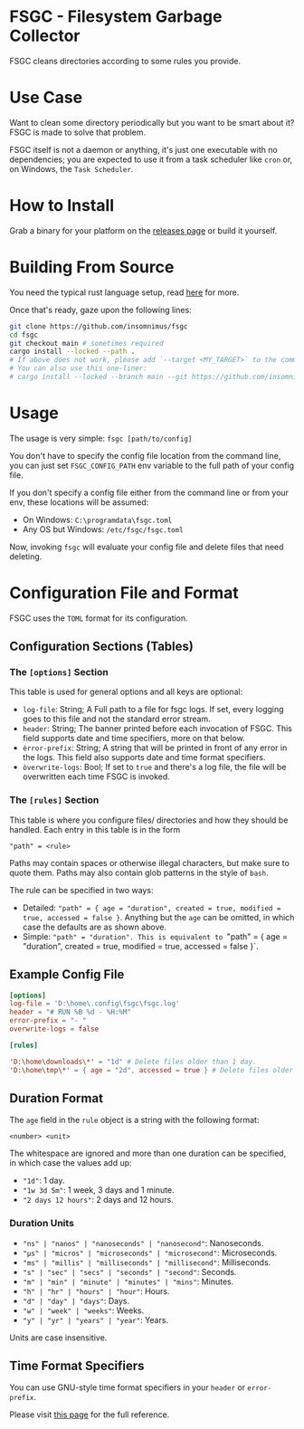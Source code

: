 # FSGC - Filesystem Garbage Collector
FSGC cleans directories according to some rules you provide.

# Use Case
Want to clean some directory periodically but you want to be smart about it?
FSGC is made to solve that problem.

FSGC itself is not a daemon or anything, it's just one executable with no dependencies; you
are expected to use it from a task scheduler like `cron` or, on Windows, the `Task Scheduler`.

# How to Install
Grab a binary for your platform on the [releases page](https://github.com/insomnimus/fsgc/releases)
or build it yourself.

# Building From Source
You need the typical rust language setup, read [here](https://www.rust-lang.org/tools/install) for more.

Once that's ready, gaze upon the following lines:

```sh
git clone https://github.com/insomnimus/fsgc
cd fsgc
git checkout main # sometimes required
cargo install --locked --path .
# If above does not work, please add `--target <MY_TARGET>` to the command
# You can also use this one-liner:
# cargo install --locked --branch main --git https://github.com/insomnimus/fsgc
```

# Usage
The usage is very simple:
`fsgc [path/to/config]`

You don't have to specify the config file location from the command line, you can just set `FSGC_CONFIG_PATH`
env variable to the full path of your config file.


If you don't specify a config file either from the command line or from your env, these locations will be assumed:

-	On Windows: `C:\programdata\fsgc.toml`
-	Any OS but Windows: `/etc/fsgc/fsgc.toml`

Now, invoking `fsgc` will evaluate your config file and delete files that need deleting.

# Configuration File and Format
FSGC uses the `TOML` format for its configuration.

## Configuration Sections (Tables)

### The `[options]` Section
This table is used for general options and all keys are optional:

-	`log-file`: String; A Full path to a file for fsgc logs.
If set, every logging goes to this file and not the standard error stream.
-	`header`: String; The banner printed before each invocation of FSGC.
This field supports date and time specifiers, more on that below.
-	`èrror-prefix`: String; A string that will be printed in front of any error in the logs.
This field also supports date and time format specifiers.
-	`òverwrite-logs`: Bool; If set to `true` and there's a log file, the file will be overwritten each time FSGC is invoked.

### The `[rules]` Section
This table is where you configure files/ directories and how they should be handled.
Each entry in this table is in the form

`"path" = <rule>`

Paths may contain spaces or otherwise illegal characters, but make sure to quote them.
Paths may also contain glob patterns in the style of `bash`.

The rule can be specified in two ways:

-	Detailed: `"path" = { age = "duration", created = true, modified = true, accessed = false }`.
  Anything but the `age` can be omitted, in which case the defaults are as shown above.
-	Simple: `"path" = "duration".
  This is equivalent to `"path" = { age = "duration", created = true, modified = true, accessed = false }`.

## Example Config File

```toml
[options]
log-file = 'D:\home\.config\fsgc\fsgc.log'
header = "# RUN %B %d - %H:%M"
error-prefix = "- "
overwrite-logs = false

[rules]

'D:\home\downloads\*' = "1d" # Delete files older than 1 day.
'D:\home\tmp\*' = { age = "2d", accessed = true } # Delete files older than 2 days but also consider access times to refresh the age.
```

## Duration Format
The `age` field in the `rule` object is a string with the following format:

`<number> <unit>`

The whitespace are ignored and more than one duration can be specified, in which case the values add up:

-	`"1d"`: 1 day.
-	`"1w 3d 5m"`: 1 week, 3 days and 1 minute.
-	`"2 days 12 hours"`: 2 days and 12 hours.

### Duration Units

-	`"ns" | "nanos" | "nanoseconds" | "nanosecond"`: Nanoseconds.
-	`"µs" | "micros" | "microseconds" | "microsecond"`: Microseconds.
-	`"ms" | "millis" | "milliseconds" | "millisecond"`: Milliseconds.
-	`"s" | "sec" | "secs" | "seconds" | "second"`: Seconds.
-	`"m" | "min" | "minute" | "minutes" | "mins"`: Minutes.
-	`"h" | "hr" | "hours" | "hour"`: Hours.
-	`"d" | "day" | "days"`: Days.
-	`"w" | "week" | "weeks"`: Weeks.
-	`"y" | "yr" | "years" | "year"`: Years.

Units are case insensitive.

## Time Format Specifiers
You can use GNU-style time format specifiers in your `header` or `error-prefix`.

Please visit [this page](https://docs.rs/chrono/0.4.19/chrono/format/strftime/index.html#specifiers) for the full reference.
